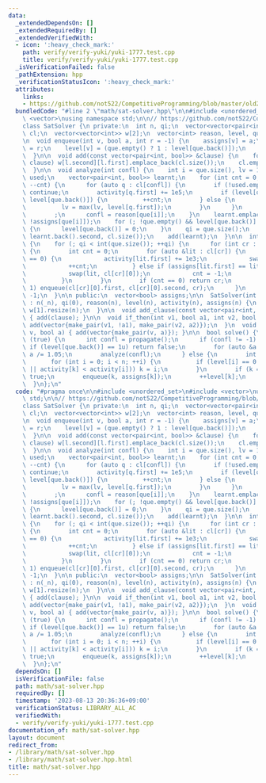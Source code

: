 ```yaml
---
data:
  _extendedDependsOn: []
  _extendedRequiredBy: []
  _extendedVerifiedWith:
  - icon: ':heavy_check_mark:'
    path: verify/verify-yuki/yuki-1777.test.cpp
    title: verify/verify-yuki/yuki-1777.test.cpp
  _isVerificationFailed: false
  _pathExtension: hpp
  _verificationStatusIcon: ':heavy_check_mark:'
  attributes:
    links:
    - https://github.com/not522/CompetitiveProgramming/blob/master/old2/include/math/sat.hpp
  bundledCode: "#line 2 \"math/sat-solver.hpp\"\n\n#include <unordered_set>\n#include\
    \ <vector>\nusing namespace std;\n\n// https://github.com/not522/CompetitiveProgramming/blob/master/old2/include/math/sat.hpp\n\
    class SatSolver {\n private:\n  int n, qi;\n  vector<vector<pair<int, bool>>>\
    \ cl;\n  vector<vector<int>> w[2];\n  vector<int> reason, level, que, activity;\n\
    \n  void enqueue(int v, bool a, int r = -1) {\n    assigns[v] = a;\n    reason[v]\
    \ = r;\n    level[v] = (que.empty() ? 1 : level[que.back()]);\n    que.emplace_back(v);\n\
    \  }\n\n  void add(const vector<pair<int, bool>> &clause) {\n    for (auto l :\
    \ clause) w[l.second][l.first].emplace_back(cl.size());\n    cl.emplace_back(clause);\n\
    \  }\n\n  void analyze(int confl) {\n    int i = que.size(), lv = 1;\n    unordered_set<int>\
    \ used;\n    vector<pair<int, bool>> learnt;\n    for (int cnt = 0; cnt || used.empty();\
    \ --cnt) {\n      for (auto q : cl[confl]) {\n        if (!used.emplace(q.first).second)\
    \ continue;\n        activity[q.first] += 1e5;\n        if (level[q.first] ==\
    \ level[que.back()]) {\n          ++cnt;\n        } else {\n          learnt.emplace_back(q);\n\
    \          lv = max(lv, level[q.first]);\n        }\n      }\n      while (!used.count(que[--i]))\n\
    \        ;\n      confl = reason[que[i]];\n    }\n    learnt.emplace_back(que[i],\
    \ !assigns[que[i]]);\n    for (; !que.empty() && level[que.back()] > lv; que.pop_back())\
    \ {\n      level[que.back()] = 0;\n    }\n    qi = que.size();\n    enqueue(learnt.back().first,\
    \ learnt.back().second, cl.size());\n    add(learnt);\n  }\n\n  int propagate()\
    \ {\n    for (; qi < int(que.size()); ++qi) {\n      for (int cr : w[!assigns[que[qi]]][que[qi]])\
    \ {\n        int cnt = 0;\n        for (auto &lit : cl[cr]) {\n          if (level[lit.first]\
    \ == 0) {\n            activity[lit.first] += 1e3;\n            swap(lit, cl[cr][0]);\n\
    \            ++cnt;\n          } else if (assigns[lit.first] == lit.second) {\n\
    \            swap(lit, cl[cr][0]);\n            cnt = -1;\n            break;\n\
    \          }\n        }\n        if (cnt == 0) return cr;\n        if (cnt ==\
    \ 1) enqueue(cl[cr][0].first, cl[cr][0].second, cr);\n      }\n    }\n    return\
    \ -1;\n  }\n\n public:\n  vector<bool> assigns;\n\n  SatSolver(int _n)\n     \
    \ : n(_n), qi(0), reason(n), level(n), activity(n), assigns(n) {\n    w[0].resize(n),\
    \ w[1].resize(n);\n  }\n\n  void add_clause(const vector<pair<int, bool>> &clause)\
    \ { add(clause); }\n\n  void if_then(int v1, bool a1, int v2, bool a2) {\n   \
    \ add(vector{make_pair(v1, !a1), make_pair(v2, a2)});\n  }\n  void set_val(int\
    \ v, bool a) { add(vector{make_pair(v, a)}); }\n\n  bool solve() {\n    while\
    \ (true) {\n      int confl = propagate();\n      if (confl != -1) {\n       \
    \ if (level[que.back()] == 1u) return false;\n        for (auto &a : activity)\
    \ a /= 1.05;\n        analyze(confl);\n      } else {\n        int k = -1;\n \
    \       for (int i = 0; i < n; ++i) {\n          if (level[i] == 0 && (k == -1\
    \ || activity[k] < activity[i])) k = i;\n        }\n        if (k == -1) return\
    \ true;\n        enqueue(k, assigns[k]);\n        ++level[k];\n      }\n    }\n\
    \  }\n};\n"
  code: "#pragma once\n\n#include <unordered_set>\n#include <vector>\nusing namespace\
    \ std;\n\n// https://github.com/not522/CompetitiveProgramming/blob/master/old2/include/math/sat.hpp\n\
    class SatSolver {\n private:\n  int n, qi;\n  vector<vector<pair<int, bool>>>\
    \ cl;\n  vector<vector<int>> w[2];\n  vector<int> reason, level, que, activity;\n\
    \n  void enqueue(int v, bool a, int r = -1) {\n    assigns[v] = a;\n    reason[v]\
    \ = r;\n    level[v] = (que.empty() ? 1 : level[que.back()]);\n    que.emplace_back(v);\n\
    \  }\n\n  void add(const vector<pair<int, bool>> &clause) {\n    for (auto l :\
    \ clause) w[l.second][l.first].emplace_back(cl.size());\n    cl.emplace_back(clause);\n\
    \  }\n\n  void analyze(int confl) {\n    int i = que.size(), lv = 1;\n    unordered_set<int>\
    \ used;\n    vector<pair<int, bool>> learnt;\n    for (int cnt = 0; cnt || used.empty();\
    \ --cnt) {\n      for (auto q : cl[confl]) {\n        if (!used.emplace(q.first).second)\
    \ continue;\n        activity[q.first] += 1e5;\n        if (level[q.first] ==\
    \ level[que.back()]) {\n          ++cnt;\n        } else {\n          learnt.emplace_back(q);\n\
    \          lv = max(lv, level[q.first]);\n        }\n      }\n      while (!used.count(que[--i]))\n\
    \        ;\n      confl = reason[que[i]];\n    }\n    learnt.emplace_back(que[i],\
    \ !assigns[que[i]]);\n    for (; !que.empty() && level[que.back()] > lv; que.pop_back())\
    \ {\n      level[que.back()] = 0;\n    }\n    qi = que.size();\n    enqueue(learnt.back().first,\
    \ learnt.back().second, cl.size());\n    add(learnt);\n  }\n\n  int propagate()\
    \ {\n    for (; qi < int(que.size()); ++qi) {\n      for (int cr : w[!assigns[que[qi]]][que[qi]])\
    \ {\n        int cnt = 0;\n        for (auto &lit : cl[cr]) {\n          if (level[lit.first]\
    \ == 0) {\n            activity[lit.first] += 1e3;\n            swap(lit, cl[cr][0]);\n\
    \            ++cnt;\n          } else if (assigns[lit.first] == lit.second) {\n\
    \            swap(lit, cl[cr][0]);\n            cnt = -1;\n            break;\n\
    \          }\n        }\n        if (cnt == 0) return cr;\n        if (cnt ==\
    \ 1) enqueue(cl[cr][0].first, cl[cr][0].second, cr);\n      }\n    }\n    return\
    \ -1;\n  }\n\n public:\n  vector<bool> assigns;\n\n  SatSolver(int _n)\n     \
    \ : n(_n), qi(0), reason(n), level(n), activity(n), assigns(n) {\n    w[0].resize(n),\
    \ w[1].resize(n);\n  }\n\n  void add_clause(const vector<pair<int, bool>> &clause)\
    \ { add(clause); }\n\n  void if_then(int v1, bool a1, int v2, bool a2) {\n   \
    \ add(vector{make_pair(v1, !a1), make_pair(v2, a2)});\n  }\n  void set_val(int\
    \ v, bool a) { add(vector{make_pair(v, a)}); }\n\n  bool solve() {\n    while\
    \ (true) {\n      int confl = propagate();\n      if (confl != -1) {\n       \
    \ if (level[que.back()] == 1u) return false;\n        for (auto &a : activity)\
    \ a /= 1.05;\n        analyze(confl);\n      } else {\n        int k = -1;\n \
    \       for (int i = 0; i < n; ++i) {\n          if (level[i] == 0 && (k == -1\
    \ || activity[k] < activity[i])) k = i;\n        }\n        if (k == -1) return\
    \ true;\n        enqueue(k, assigns[k]);\n        ++level[k];\n      }\n    }\n\
    \  }\n};\n"
  dependsOn: []
  isVerificationFile: false
  path: math/sat-solver.hpp
  requiredBy: []
  timestamp: '2023-08-13 20:36:36+09:00'
  verificationStatus: LIBRARY_ALL_AC
  verifiedWith:
  - verify/verify-yuki/yuki-1777.test.cpp
documentation_of: math/sat-solver.hpp
layout: document
redirect_from:
- /library/math/sat-solver.hpp
- /library/math/sat-solver.hpp.html
title: math/sat-solver.hpp
---
```

